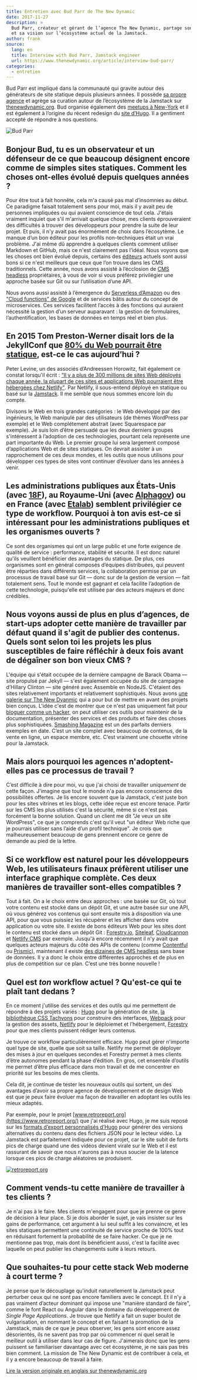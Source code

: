 ```yaml
---
title: Entretien avec Bud Parr de The New Dynamic
date: 2017-11-27
description: >
  Bud Parr, créateur et gérant de l’agence The New Dynamic, partage son expérience
  et sa vision sur l’écosystème actuel de la Jamstack.
author: frank
source:
  lang: en
  title: Interview with Bud Parr, Jamstack engineer
  url: https://www.thenewdynamic.org/article/interview-bud-parr/
categories:
  - entretien
---
```


Bud Parr est impliqué dans la communauté qui gravite autour des générateurs de
site statique depuis plusieurs années. Il possède
[sa propre agence](https://www.thenewdynamic.com/) et agrège sa curation autour
de l’écosystème de la Jamstack sur
[thenewdynamic.org](https://thenewdynamic.org). Bud organise également des
[meetups à New-York](http://www.meetup.com/the-new-dynamic/) et il est également
à l’origine du récent redesign du [site d’Hugo](https://gohugo.io/). Il a
gentiment accepté de répondre à nos questions.

![Bud Parr](https://res.cloudinary.com/jamstatic/image/upload/f_auto,q_auto/v1523346302/jamstatic/bud_parr.jpg "Bud Parr")

## Bonjour Bud, tu es un observateur et un défenseur de ce que beaucoup désignent encore comme de simples sites statiques. Comment les choses ont-elles évolué depuis quelques années ?

Pour être tout à fait honnête, cela m'a causé pas mal d’insomnies au début. Ce
paradigme faisait totalement sens pour moi, mais il y avait peu de personnes
impliquées ou qui avaient conscience de tout cela. J'étais vraiment inquiet que
s'il m'arrivait quelque chose, mes clients éprouveraient des difficultés à
trouver des développeurs pour prendre la suite de leur projet. Et puis, il n'y
avait pas énormément de choix dans l’écosytème. Le manque d’un bon éditeur pour
les profils non-techniques était un vrai problème. J'ai même dû apprendre à
quelques clients comment utiliser Markdown et GitHub, mais ce n'est clairement
pas l’idéal. Nous voyons que les choses ont bien évolué depuis, certains des
[éditeurs](https://thenewdynamic.org/tools/content-management/) actuels sont
aussi bons si ce n'est meilleurs que ceux que l’on trouve dans les CMS
traditionnels. Cette année, nous avons assisté à l’écclosion de
[CMS headless](https://www.thenewdynamic.org/tools/content-management/headless-cms/)
propriétaires, à vous de voir si vous préférez privilégier une approche basée
sur Git ou sur l’utilisation d’une API.

Nous avons aussi assisté à l’émergence du
[Serverless d’Amazon](https://aws.amazon.com/serverless/) ou des
["Cloud functions" de Google](https://cloud.google.com/functions/) et de
services bâtis autour du concept de microservices. Ces services facilitent
l’accès à des fonctions qui auraient nécessité la gestion d’un serveur
auparavant : la gestion de formulaires, l’authentification, les bases de données
en temps réel et bien plus.

## En 2015 Tom Preston-Werner disait lors de la JekyllConf que [80% du Web pourrait être statique](https://www.youtube.com/watch?v=BMve1OCKj6M&t=39m55s), est-ce le cas aujourd’hui ?

Peter Levine, un des associés d’Andreessen Horowitz, fait également ce constat
lorsqu'il écrit :
[<q>Il y a plus de 300 millions de sites Web déployés chaque année, la plupart de ces sites et applications Web pourraient être hébergées chez Netlify</q>](https://a16z.com/2017/08/09/netlify/).
Par Netlify, il sous-entend déployé en statique ou basé sur la
[Jamstack](https://jamstack.org/). Il me semble que nous sommes encore loin du
compte.

Divisons le Web en trois grandes catégories : le Web développé par des
ingénieurs, le Web manipulé par des utilisateurs (de thèmes WordPress par
exemple) et le Web complétement abstrait (avec Squarespace par exemple). Je suis
loin d’être persuadé que les deux derniers groupes s'intéressent à l’adoption de
ces technologies, pourtant cela représente une part importante du Web. Le
premier groupe lui sera largement composé d’applications Web et de sites
statiques. On devrait assister à un rapprochement de ces deux mondes, et les
outils que nous utilisons pour développer ces types de sites vont continuer
d’évoluer dans les années à venir.

## Les administrations publiques aux États-Unis (avec [18F](https://18f.gsa.gov/)), au Royaume-Uni (avec [Alphagov](https://github.com/alphagov)) ou en France (avec [Etalab](https://www.etalab.gouv.fr)) semblent privilégier ce type de workflow. Pourquoi à ton avis est-ce si intéressant pour les administrations publiques et les organismes ouverts ?

Ce sont des organismes qui ont un large public et une forte exigence de qualité
de service : performance, stabilité et sécurité. Il est donc naturel qu'ils
veuillent bénéficier des avantages du statique. De plus, ces organismes sont en
général composés d’équipes distribuées, qui peuvent être réparties dans
différents services, la collaboration permise par un processus de travail basé
sur Git — donc sur de la gestion de version — fait totalement sens. Tout le
monde est gagnant et cela facilite l’adoption de cette technologie, puisqu'elle
est utilisée par des acteurs majeurs et donc crédibles.

## Nous voyons aussi de plus en plus d’agences, de start-ups adopter cette manière de travailler par défaut quand il s'agit de publier des contenus. Quels sont selon toi les projets les plus susceptibles de faire réfléchir à deux fois avant de dégaîner son bon vieux CMS ?

L'équipe qui s'était occupée de la dernière campagne de Barack Obama — site
propulsé par Jekyll — s'est également occupée du site de campagne d’Hillary
Clinton — site généré avec Assemble en NodeJS. C'étaient des sites relativement
importants et relativement sophistiqués. Nous avons
[une galerie sur The New Dyanmic](https://www.thenewdynamic.org/showcase/) qui a
pour but de mettre en avant des projets bien conçus. L'idée c'est de montrer que
ce n'est pas uniquement fait pour
[bloguer comme un hacker](http://tom.preston-werner.com/2008/11/17/blogging-like-a-hacker.html),
on peut utiliser ces outils pour maintenir de la documentation, présenter des
services et des produits et faire des choses plus sophistiquées.
[Smashing Magazine](https://www.smashingmagazine.com/) est un des parfaits
derniers exemples en date. C’est un site complet avec beaucoup de contenus, de
la vente en ligne, un espace membre, etc. C’est vraiment une chouette vitrine
pour la Jamstack.

## Mais alors pourquoi les agences n'adoptent-elles pas ce processus de travail ?

C’est difficile à dire pour moi, vu que j'ai choisi de travailler _uniquement_
de cette façon. J'imagine que tout le monde n'a pas encore conscience des
possibilités offertes. Je lis encore souvent que la Jamstack, c'est juste bon
pour les sites vitrines et les blogs, cette idée reçue est encore tenace. Partir
sur les CMS les plus utilisés c'est la sécurité, même si ce n'est pas forcément
la bonne solution. Quand un client me dit "Je veux un site WordPress", ce que je
comprends c'est qu'il veut "un éditeur Web riche que je pourrais utiliser sans
l’aide d’un profil technique". Je crois que malheureusement beaucoup de gens
prennent encore ce genre de demande au pied de la lettre.

## Si ce workflow est naturel pour les développeurs Web, les utilisateurs finaux préfèrent utiliser une interface graphique complète. Ces deux manières de travailler sont-elles compatibles ?

Tout à fait. On a le choix entre deux approches : une basée sur Git, où tout
votre contenu est stocké dans un dépôt Git, et une autre basée sur une API, où
vous générez vos contenus qui sont ensuite mis à disposition via une API, pour
que vous puissiez les récupérer et les afficher dans votre application ou votre
site. Il existe de bons éditeurs Web pour les sites dont le contenu est stocké
dans un dépôt Git : [Forestry.io](https://forestry.io/),
[Siteleaf](https://siteleaf.com), [Cloudcannon](https://cloudcannon.com) et
[Netlify CMS](http://netlifycms.org/) par exemple. Jusqu'à encore récemment il
n'y avait que quelques acteurs majeurs du côté des APIs de contenu (comme
[Contentful](https://www.contentful.com/) ou [Prismic](https://prismic.io/)),
maintenant il existe
[des dizaines de CMS headless](https://www.thenewdynamic.org/tools/content-management/headless-cms/)
sans base de données. Il y a donc le choix entre différentes approches et de
plus en plus de compétition sur ce plan. C’est une très bonne nouvelle !

## Quel est _ton_ workflow actuel ? Qu'est-ce qui te plaît tant dedans ?

En ce moment j'utilise des services et des outils qui me permettent de répondre
à des projets variés : [Hugo](https://gohugo.io) pour la génération de site,
[la bibliothèque CSS Tachyons](http://tachyons.io/) pour construire des
interfaces, [Webpack](https://webpack.js.org/) pour la gestion des assets,
[Netlify](https://netlify.com) pour le déploiemet et l’hébergement,
[Forestry](https://forestry.io/) pour que mes clients puissent rédiger leurs
contenus.

Je trouve ce workflow particulièrement efficace. Hugo peut gérer n'importe quel
type de site, quelle que soit sa taille. Netlify me permet de déployer des mises
à jour en quelques secondes et Forestry permet à mes clients d’être autonomes
pendant la phase d’édition. En gros, cet ensemble d’outils me permet d’être plus
efficace dans mon travail et de me concentrer en priorité sur les besoins de mes
clients.

Cela dit, je continue de tester les nouveaux outils qui sortent, un des
avantages d’avoir sa propre agence de développement et de design Web est que je
peux faire évoluer ma façon de travailler en adoptant les outils les mieux
adaptés.

Par exemple, pour le projet [www.retroreport.org](https://www.retroreport.org/)
que j'ai réalisé avec Hugo, je me suis reposé sur les
[formats d’export personnalisés d’Hugo](https://gohugo.io/templates/output-formats/)
pour générer des versions alternatives du contenu dans des fichiers JSON pour le
lecteur vidéo. La Jamstack est parfaitement indiquée pour ce projet, car le site
subit de forts pics de charge quand une des vidéos devient virale sur le Web et
il est rassurant de savoir que nous n'aurons pas à nous soucier de la latence
lorsque ces pics de charge aléatoires se produisent.

[![retroreport.org](https://res.cloudinary.com/jamstatic/image/upload/c_scale,dpr_auto,f_auto,q_auto,w_862/v1603642625/jamstatic/retroreportorg.jpg)](https://www.retroreport.org)

## Comment vends-tu cette manière de travailler à tes clients ?

Je n'ai pas à le faire. Mes clients m'engagent pour que je prenne ce genre de
décision à leur place. Si je dois aborder le sujet, je vais insister sur les
gains de performance, cet argument à lui seul suffit à les convaincre, et les
sites statiques permettent une continuité de service proche de 100% tout en
réduisant fortement la probabilité de se faire hacker. Ce que je ne mentionne
pas trop, mais dont ils bénéficient aussi, c'est la facilité avec laquelle on
peut publier les changements suite à leurs retours.

## Que souhaites-tu pour cette stack Web moderne à court terme ?

Je pense que le découplage qu'induit naturellement la Jamstack peut perturber
ceux qui ne sont pas encore familiers avec le concept. Et il n'y a pas vraiment
d’acteur dominant qui impose une "manière standard de faire", comme le font
React ou Angular dans le domaine du développement de _Single Page Applications_.
Je trouve que Netlify a fait un super boulot de vulgarisation, en nommant le
concept et en faisant la promotion de la Jamstack, mais de ce que je peux
observer, les gens sont encore assez désorientés, ils ne savent pas trop par où
commencer ni quel serait le meilleur outil à utiliser dans leur cas de figure.
J'aimerais donc que les gens puissent se familiariser davantage avec cet
écosystème, je ne sais pas très bien comment. La mission de The New Dynamic est
de contribuer à cela, et il y a encore beaucoup de travail à faire.

[Lire la version originale en anglais sur thenewdynamic.org](https://www.thenewdynamic.org/article/2017-11-27-interview-with-bud-parr/)
